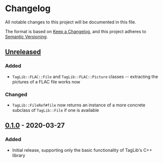 # Changelog
All notable changes to this project will be documented in this file.

The format is based on [Keep a Changelog](https://keepachangelog.com/en/1.0.0/),
and this project adheres to [Semantic
Versioning](https://semver.org/spec/v2.0.0.html).

## [Unreleased]
### Added
- `TagLib::FLAC::File` and `TagLib::FLAC::Picture` classes -- extracting the
  pictures of a FLAC file works now

### Changed
- `TagLib::FileRef#file` now returns an instance of a more concrete subclass of
  `TagLib::File` if one is available

## [0.1.0] - 2020-03-27
### Added
- Initial release, supporting only the basic functionality of TagLib's C++
  library

[Unreleased]: https://github.com/nilsding/taglib.cr/compare/v0.1.0...HEAD
[0.1.0]: https://github.com/nilsding/taglib.cr/releases/tag/v0.1.0
